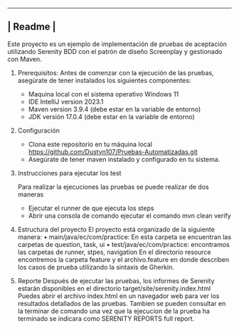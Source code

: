 -----------------------------
| Readme                    |
-----------------------------


Este proyecto es un ejemplo de implementación de pruebas de aceptación utilizando Serenity BDD con el patrón de diseño Screenplay y gestionado con Maven.


1. Prerequisitos:
   Antes de comenzar con la ejecución de las pruebas, asegúrate de tener instalados los siguientes componentes:

   - Maquina local con el sistema operativo Windows 11
   - IDE IntelliJ version 2023.1
   - Maven version 3.9.4 (debe estar en la variable de entorno)
   - JDK versión 17.0.4 (debe estar en la variable de entorno)

2. Configuración
   
   - Clona este repositorio en tu máquina local https://github.com/Dustyn107/Pruebas-Automatizadas.git
   - Asegúrate de tener maven instalado y configurado en tu sistema.

3. Instrucciones para ejecutar los test

   Para realizar la ejecuciones las pruebas se puede realizar de dos maneras
   - Ejecutar el runner de que ejecuta los steps
   - Abrir una consola de comando ejecutar el comando mvn clean verify

4. Estructura del proyecto
   El proyecto está organizado de la siguiente manera: 
   • main/java/ec/com/practice: En esta carpeta se encuentran las carpetas de question, task, ui 
   • test/java/ec/com/practice: encontramos las carpetas de runner, stpes, navigation
     En el directorio resource encontremos la carpeta feature y el archivo.feature en donde describen los casos de prueba utilizando la sintaxis de Gherkin. 
   
5. Reporte
   Después de ejecutar las pruebas, los informes de Serenity estarán disponibles en el directorio target/site/serenity.index.html Puedes abrir el archivo index.html en un navegador web para ver los resultados detallados de las pruebas. Tambien se pueden consultar en la terminar de comando una vez que la ejecucion de la prueba ha terminado se indicara como SERENITY REPORTS full report.



